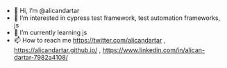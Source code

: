 - 👋 Hi, I’m @alicandartar
- 👀 I’m interested in cypress test framework, test automation frameworks, js
- 🌱 I’m currently learning js
- 📫 How to reach me https://twitter.com/alicandartar , https://alicandartar.github.io/ , https://www.linkedin.com/in/alican-dartar-7982a4108/

<!---
alicandartar/alicandartar is a ✨ special ✨ repository because its `README.md` (this file) appears on your GitHub profile.
You can click the Preview link to take a look at your changes.
--->

